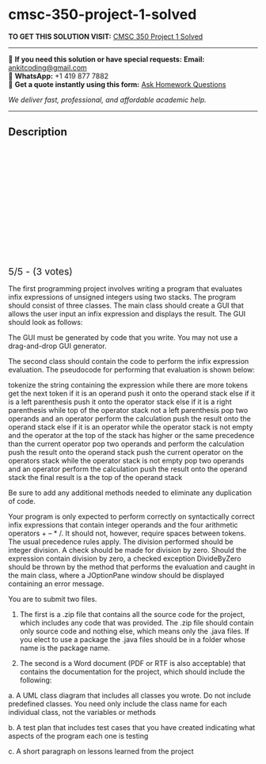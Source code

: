# cmsc-350-project-1-solved
**TO GET THIS SOLUTION VISIT:** [CMSC 350 Project 1 Solved](https://www.ankitcodinghub.com/product/cmsc-350-project-1-solved/)


---

📩 **If you need this solution or have special requests:** **Email:** ankitcoding@gmail.com  
📱 **WhatsApp:** +1 419 877 7882  
📄 **Get a quote instantly using this form:** [Ask Homework Questions](https://www.ankitcodinghub.com/services/ask-homework-questions/)

*We deliver fast, professional, and affordable academic help.*

---

<h2>Description</h2>



<div class="kk-star-ratings kksr-auto kksr-align-center kksr-valign-top" data-payload="{&quot;align&quot;:&quot;center&quot;,&quot;id&quot;:&quot;4328&quot;,&quot;slug&quot;:&quot;default&quot;,&quot;valign&quot;:&quot;top&quot;,&quot;ignore&quot;:&quot;&quot;,&quot;reference&quot;:&quot;auto&quot;,&quot;class&quot;:&quot;&quot;,&quot;count&quot;:&quot;3&quot;,&quot;legendonly&quot;:&quot;&quot;,&quot;readonly&quot;:&quot;&quot;,&quot;score&quot;:&quot;5&quot;,&quot;starsonly&quot;:&quot;&quot;,&quot;best&quot;:&quot;5&quot;,&quot;gap&quot;:&quot;4&quot;,&quot;greet&quot;:&quot;Rate this product&quot;,&quot;legend&quot;:&quot;5\/5 - (3 votes)&quot;,&quot;size&quot;:&quot;24&quot;,&quot;title&quot;:&quot;CMSC 350 Project 1 Solved&quot;,&quot;width&quot;:&quot;138&quot;,&quot;_legend&quot;:&quot;{score}\/{best} - ({count} {votes})&quot;,&quot;font_factor&quot;:&quot;1.25&quot;}">

<div class="kksr-stars">

<div class="kksr-stars-inactive">
            <div class="kksr-star" data-star="1" style="padding-right: 4px">


<div class="kksr-icon" style="width: 24px; height: 24px;"></div>
        </div>
            <div class="kksr-star" data-star="2" style="padding-right: 4px">


<div class="kksr-icon" style="width: 24px; height: 24px;"></div>
        </div>
            <div class="kksr-star" data-star="3" style="padding-right: 4px">


<div class="kksr-icon" style="width: 24px; height: 24px;"></div>
        </div>
            <div class="kksr-star" data-star="4" style="padding-right: 4px">


<div class="kksr-icon" style="width: 24px; height: 24px;"></div>
        </div>
            <div class="kksr-star" data-star="5" style="padding-right: 4px">


<div class="kksr-icon" style="width: 24px; height: 24px;"></div>
        </div>
    </div>

<div class="kksr-stars-active" style="width: 138px;">
            <div class="kksr-star" style="padding-right: 4px">


<div class="kksr-icon" style="width: 24px; height: 24px;"></div>
        </div>
            <div class="kksr-star" style="padding-right: 4px">


<div class="kksr-icon" style="width: 24px; height: 24px;"></div>
        </div>
            <div class="kksr-star" style="padding-right: 4px">


<div class="kksr-icon" style="width: 24px; height: 24px;"></div>
        </div>
            <div class="kksr-star" style="padding-right: 4px">


<div class="kksr-icon" style="width: 24px; height: 24px;"></div>
        </div>
            <div class="kksr-star" style="padding-right: 4px">


<div class="kksr-icon" style="width: 24px; height: 24px;"></div>
        </div>
    </div>
</div>


<div class="kksr-legend" style="font-size: 19.2px;">
            5/5 - (3 votes)    </div>
    </div>
<p class="ui header product-top-header" title="CMSC 350 Project 1 Solution">The first programming project involves writing a program that evaluates infix expressions of unsigned integers using two stacks. The program should consist of three classes. The main class should create a GUI that allows the user input an infix expression and displays the result. The GUI should look as follows:

The GUI must be generated by code that you write. You may not use a drag-and-drop GUI generator.

The second class should contain the code to perform the infix expression evaluation. The pseudocode for performing that evaluation is shown below:

tokenize the string containing the expression while there are more tokens get the next token if it is an operand push it onto the operand stack else if it is a left parenthesis push it onto the operator stack else if it is a right parenthesis while top of the operator stack not a left parenthesis pop two operands and an operator perform the calculation push the result onto the operand stack else if it is an operator while the operator stack is not empty and the operator at the top of the stack has higher or the same precedence than the current operator pop two operands and perform the calculation push the result onto the operand stack push the current operator on the operators stack while the operator stack is not empty pop two operands and an operator perform the calculation push the result onto the operand stack the final result is a the top of the operand stack

Be sure to add any additional methods needed to eliminate any duplication of code.

Your program is only expected to perform correctly on syntactically correct infix expressions that contain integer operands and the four arithmetic operators + – * /. It should not, however, require spaces between tokens. The usual precedence rules apply. The division performed should be integer division. A check should be made for division by zero. Should the expression contain division by zero, a checked exception DivideByZero should be thrown by the method that performs the evaluation and caught in the main class, where a JOptionPane window should be displayed containing an error message.

You are to submit two files.

1. The first is a .zip file that contains all the source code for the project, which includes any code that was provided. The .zip file should contain only source code and nothing else, which means only the .java files. If you elect to use a package the .java files should be in a folder whose name is the package name.

2. The second is a Word document (PDF or RTF is also acceptable) that contains the documentation for the project, which should include the following:

a. A UML class diagram that includes all classes you wrote. Do not include predefined classes. You need only include the class name for each individual class, not the variables or methods

b. A test plan that includes test cases that you have created indicating what aspects of the program each one is testing

c. A short paragraph on lessons learned from the project

<div class="ui divider"></div>
<div class="ui nopad middle aligned grid product-share">
<div class="three wide column"><span class="likes">&nbsp;</span></div>
</div>
